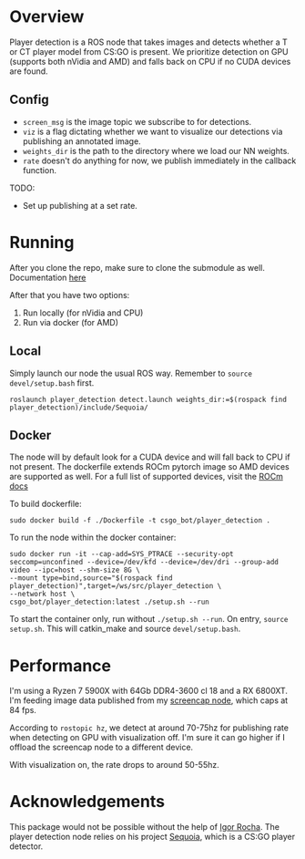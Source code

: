 # Overview

Player detection is a ROS node that takes images and detects whether a T or CT player model from CS:GO is present. We prioritize detection on GPU (supports both nVidia and AMD) and falls back on CPU if no CUDA devices are found.

## Config
 - `screen_msg` is the image topic we subscribe to for detections.
 - `viz` is a flag dictating whether we want to visualize our detections via publishing an annotated image.
 - `weights_dir` is the path to the directory where we load our NN weights.
 - `rate` doesn't do anything for now, we publish immediately in the callback function.

TODO:
 - Set up publishing at a set rate.

# Running

After you clone the repo, make sure to clone the submodule as well. Documentation [here](https://git-scm.com/book/en/v2/Git-Tools-Submodules)

After that you have two options:
1. Run locally (for nVidia and CPU)
2. Run via docker (for AMD)

## Local

Simply launch our node the usual ROS way. Remember to `source devel/setup.bash` first.

`roslaunch player_detection detect.launch weights_dir:=$(rospack find player_detection)/include/Sequoia/`

## Docker

The node will by default look for a CUDA device and will fall back to CPU if not present. The dockerfile extends ROCm pytorch image so AMD devices are supported as well. For a full list of supported devices, visit the [ROCm docs](https://docs.amd.com/bundle/ROCm-Getting-Started-Guide-v5.1.3/page/Overview_of_ROCm_Installation.html#d1353e146)

To build dockerfile:

`sudo docker build -f ./Dockerfile -t csgo_bot/player_detection .`

To run the node within the docker container:
```
sudo docker run -it --cap-add=SYS_PTRACE --security-opt seccomp=unconfined --device=/dev/kfd --device=/dev/dri --group-add video --ipc=host --shm-size 8G \
--mount type=bind,source="$(rospack find player_detection)",target=/ws/src/player_detection \
--network host \
csgo_bot/player_detection:latest ./setup.sh --run

```

To start the container only, run without `./setup.sh --run`. On entry, `source setup.sh`. This will catkin_make and source `devel/setup.bash`.

# Performance

I'm using a Ryzen 7 5900X with 64Gb DDR4-3600 cl 18 and a RX 6800XT. I'm feeding image data published from my [screencap node](https://github.com/raytsou/screencap), which caps at 84 fps. 

According to `rostopic hz`, we detect at around 70-75hz for publishing rate when detecting on GPU with visualization off. I'm sure it can go higher if I offload the screencap node to a different device.

With visualization on, the rate drops to around 50-55hz. 

# Acknowledgements

This package would not be possible without the help of [Igor Rocha](https://github.com/IgaoGuru/). The player detection node relies on his project [Sequoia](https://github.com/IgaoGuru/Sequoia), which is a CS:GO player detector.
